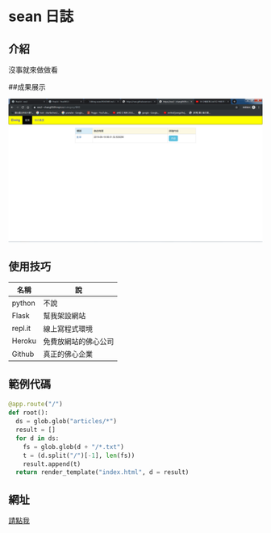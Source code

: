 # sean 日誌

## 介紹

沒事就來做做看

##成果展示

![](https://github.com/chang0509/sean/raw/master/%E6%9C%AA%E5%91%BD%E5%90%8D.png)

## 使用技巧

名稱    |    說
--------|---------
python  | 不說
Flask   | 幫我架設網站
repl.it | 線上寫程式環境
Heroku | 免費放網站的佛心公司
Github | 真正的佛心企業

## 範例代碼

```python
@app.route("/")
def root():
  ds = glob.glob("articles/*")
  result = []
  for d in ds:
    fs = glob.glob(d + "/*.txt")
    t = (d.split("/")[-1], len(fs))
    result.append(t)
  return render_template("index.html", d = result)
```

## 網址

[請點我](https://xxx2--chang0509.repl.co/)
